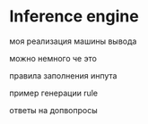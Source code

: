 # Inference engine

моя реализация машины вывода

можно немного че это

правила заполнения инпута

пример генерации rule 

ответы на допвопросы